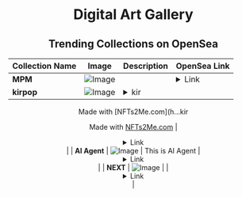 <div align="center">

# Digital Art Gallery

## Trending Collections on OpenSea

| Collection Name                       | Image                                                                                     | Description                       | OpenSea Link                                                                                          |
|---------------------------------------|-------------------------------------------------------------------------------------------|-----------------------------------|--------------------------------------------------------------------------------------------------------|
| **MPM** | ![Image](https://i.seadn.io/s/raw/files/ff7cd973207eaf30dc06655bce32e2be.jpg?w=500&auto=format?w=200&auto=format) |  | <details><summary>Link</summary>[MPM](https://opensea.io/collection/mpm-2)</details> |
| **kirpop** | ![Image](https://i.seadn.io/s/raw/files/84ae693c0e3b1982870d7b9402474c2e.webp?w=500&auto=format?w=200&auto=format) | <details><summary>kir

Made with [NFTs2Me.com](h...</summary>kir

Made with [NFTs2Me.com](https://nfts2me.com/)</details> | <details><summary>Link</summary>[kirpop](https://opensea.io/collection/kirpop)</details> |
| **AI Agent** | ![Image](https://i.seadn.io/s/raw/files/e9240dff36fdef7ab5a165e30bed0d66.jpg?w=500&auto=format?w=200&auto=format) | This is AI Agent | <details><summary>Link</summary>[AI Agent](https://opensea.io/collection/ai-agent-220)</details> |
| **NEXT** | ![Image](https://i.seadn.io/s/raw/files/772d00e22dbde7b2a1b45b3dbc6d2b56.jpg?w=500&auto=format?w=200&auto=format) |  | <details><summary>Link</summary>[NEXT](https://opensea.io/collection/next-49)</details> |

</div>